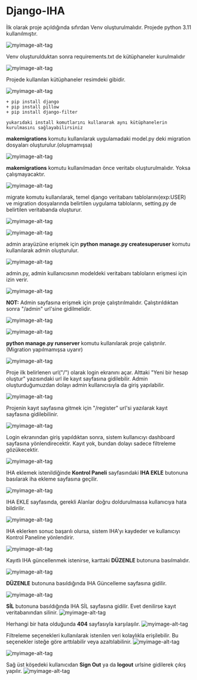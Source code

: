 # Django-IHA

İlk olarak proje açıldığında sıfırdan Venv oluşturulmalıdır. Projede python 3.11 kullanılmıştır.

![myimage-alt-tag](https://github.com/MTUSTA/Django-IHA/blob/main/ReadmeMD_Image/yeni%20venv%20olusturma.jpg?raw=true)

Venv oluşturulduktan sonra requirements.txt de kütüphaneler kurulmalıdır

![myimage-alt-tag](https://github.com/MTUSTA/Django-IHA/blob/main/ReadmeMD_Image/requirements2.jpg?raw=true)

Projede kullanılan kütüphaneler resimdeki gibidir.

![myimage-alt-tag](https://github.com/MTUSTA/Django-IHA/blob/main/ReadmeMD_Image/requirements.jpg?raw=true)

```
+ pip install django
+ pip install pillow
+ pip install django-filter

yukarıdaki install komutlarını kullanarak aynı kütüphanelerin kurulmasını sağlayabilirsiniz
```

**makemigrations** komutu kullanılarak uygulamadaki model.py deki migration dosyaları oluşturulur.(oluşmamışsa)

![myimage-alt-tag](https://github.com/MTUSTA/Django-IHA/blob/main/ReadmeMD_Image/makemigrations.jpg?raw=true)

**makemigrations** komutu kullanılmadan önce veritabı oluşturulmalıdır. Yoksa çalışmayacaktır.

![myimage-alt-tag](https://github.com/MTUSTA/Django-IHA/blob/main/ReadmeMD_Image/database%20olu%C5%9Fturma.jpg?raw=true)


migrate komutu kullanılarak, temel django veritabanı tablolarını(exp:USER) ve migration dosyalarında belirtilen uygulama tablolarını, setting.py de belirtilen veritabanda oluşturur.

![myimage-alt-tag](https://github.com/MTUSTA/Django-IHA/blob/main/ReadmeMD_Image/postgresql_setting.jpg?raw=true)

![myimage-alt-tag](https://github.com/MTUSTA/Django-IHA/blob/main/ReadmeMD_Image/migrate.jpg?raw=true)

admin arayüzüne erişmek için **python manage.py createsuperuser** komutu kullanılarak admin oluşturulur.

![myimage-alt-tag](https://github.com/MTUSTA/Django-IHA/blob/main/ReadmeMD_Image/createsuperuser.jpg?raw=true)

admin.py, admin kullanıcısının modeldeki veritabanı tabloların erişmesi için izin verir.

![myimage-alt-tag](https://github.com/MTUSTA/Django-IHA/blob/main/ReadmeMD_Image/admin_py.jpg?raw=true)

**NOT:** Admin sayfasına erişmek için proje çalıştırılmalıdır. Çalıştırıldıktan sonra "/admin" url'sine gidilmelidir.

![myimage-alt-tag](https://github.com/MTUSTA/Django-IHA/blob/main/ReadmeMD_Image/admin.jpg?raw=true)

![myimage-alt-tag](https://github.com/MTUSTA/Django-IHA/blob/main/ReadmeMD_Image/admin%20aray%C3%BCz%C3%BC.jpg?raw=true)

**python manage.py runserver** komutu kullanılarak proje çalıştırılır. (Migration yapılmamışsa uyarır) 

![myimage-alt-tag](https://github.com/MTUSTA/Django-IHA/blob/main/ReadmeMD_Image/runserver.jpg?raw=true)

Proje ilk belirlenen url("/") olarak login ekranını açar. Alttaki "Yeni bir hesap oluştur" yazısındaki url ile kayıt sayfasına gidilebilir. Admin oluşturduğumuzdan dolayı admin kullanıcısıyla da giriş yapılabilir.

![myimage-alt-tag](https://github.com/MTUSTA/Django-IHA/blob/main/ReadmeMD_Image/login.jpg?raw=true)

Projenin kayıt sayfasına gitmek için "/register" url'si yazılarak kayıt sayfasına gidilebilinir.

![myimage-alt-tag](https://github.com/MTUSTA/Django-IHA/blob/main/ReadmeMD_Image/hesap%20olu%C5%9Fturmaca.jpg?raw=true)

Login ekranından giriş yapıldıktan sonra, sistem kullanıcıyı dashboard sayfasına yönlendirecektir. Kayıt yok, bundan dolayı sadece filtreleme gözükecektir.

![myimage-alt-tag](https://github.com/MTUSTA/Django-IHA/blob/main/ReadmeMD_Image/dashboard_bos.jpg?raw=true)

IHA eklemek istenildiğinde **Kontrol Paneli** sayfasındaki **IHA EKLE** butonuna basılarak iha ekleme sayfasına geçilir.

![myimage-alt-tag](https://github.com/MTUSTA/Django-IHA/blob/main/ReadmeMD_Image/iha_ekle.jpg?raw=true)

IHA EKLE sayfasında, gerekli Alanlar doğru doldurulmassa kullanıcıya hata bildirilir.

![myimage-alt-tag](https://github.com/MTUSTA/Django-IHA/blob/main/ReadmeMD_Image/iha_ekle_hata.jpg?raw=true)

IHA eklerken sonuc başarılı olursa, sistem IHA'yı kaydeder ve kullanıcıyı Kontrol Paneline yönlendirir.

![myimage-alt-tag](https://github.com/MTUSTA/Django-IHA/blob/main/ReadmeMD_Image/dashboard.jpg?raw=true)

Kayıtlı IHA güncellenmek istenirse, karttaki **DÜZENLE** butonuna basılmalıdır.

![myimage-alt-tag](https://github.com/MTUSTA/Django-IHA/blob/main/ReadmeMD_Image/dashboard.jpg?raw=true)

**DÜZENLE** butonuna basıldığında IHA Güncelleme sayfasına gidilir.

![myimage-alt-tag](https://github.com/MTUSTA/Django-IHA/blob/main/ReadmeMD_Image/iha_g%C3%BCncelle.jpg?raw=true)

**SİL** butonuna basıldığında IHA SİL sayfasına gidilir. Evet denilirse kayıt veritabanından silinir.
![myimage-alt-tag](https://github.com/MTUSTA/Django-IHA/blob/main/ReadmeMD_Image/iha%20sil.jpg?raw=true)

Herhangi bir hata olduğunda **404** sayfasıyla karşılaşılır.
![myimage-alt-tag](https://github.com/MTUSTA/Django-IHA/blob/main/ReadmeMD_Image/404.jpg?raw=true)

Filtreleme seçenekleri kullanılarak istenilen veri kolaylıkla erişilebilir. Bu seçenekler isteğe göre arttılabilir veya azaltılabilinir.
![myimage-alt-tag](https://github.com/MTUSTA/Django-IHA/blob/main/ReadmeMD_Image/django-filter.jpg?raw=true)

![myimage-alt-tag](https://github.com/MTUSTA/Django-IHA/blob/main/ReadmeMD_Image/django-filter2.jpg?raw=true)

Sağ üst köşedeki kullanıcıdan **Sign Out** ya da **logout** urlsine gidilerek çıkış yapılır.
![myimage-alt-tag](https://github.com/MTUSTA/Django-IHA/blob/main/ReadmeMD_Image/logout.jpg?raw=true)
